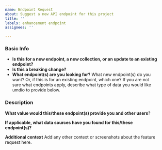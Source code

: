 ```yaml
---
name: Endpoint Request
about: Suggest a new API endpoint for this project
title: ''
labels: enhancement endpoint
assignees: ''

---
```


### Basic Info

- **Is this for a new endpoint, a new collection, or an update to an existing endpoint?**
- **Is this a breaking change?** 
- **What endpoint(s) are you looking for?** What new endpoint(s) do you want? Or,
if this is for an existing endpoint, which one? If you are not sure what endpoints
apply, describe what type of data you would like umdio to provide below.

### Description

**What value would this/these endpoint(s) provide you and other users**?

**If applicable, what data sources have you found for this/these endpoint(s)?**

**Additional context**
Add any other context or screenshots about the feature request here.
